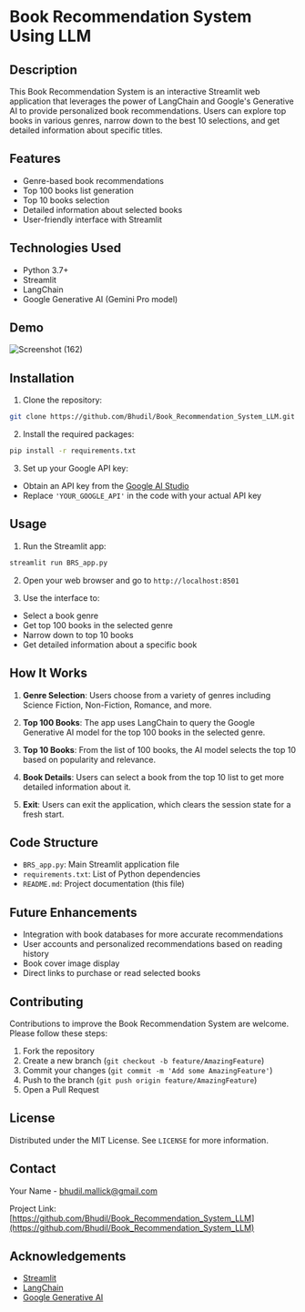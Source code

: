 # Book Recommendation System Using LLM

## Description

This Book Recommendation System is an interactive Streamlit web application that leverages the power of LangChain and Google's Generative AI to provide personalized book recommendations. Users can explore top books in various genres, narrow down to the best 10 selections, and get detailed information about specific titles.

## Features

- Genre-based book recommendations
- Top 100 books list generation
- Top 10 books selection
- Detailed information about selected books
- User-friendly interface with Streamlit

## Technologies Used

- Python 3.7+
- Streamlit
- LangChain
- Google Generative AI (Gemini Pro model)

## Demo 

![Screenshot (162)](https://github.com/Bhudil/Book_Recommendation_System_LLM/assets/99169324/f0b6e702-184c-4bdf-a4c2-255a9dea37d9)


## Installation

1. Clone the repository:
```bash
git clone https://github.com/Bhudil/Book_Recommendation_System_LLM.git
```

2. Install the required packages:
```bash
pip install -r requirements.txt
```

3. Set up your Google API key:
- Obtain an API key from the [Google AI Studio](https://makersuite.google.com/app/apikey)
- Replace `'YOUR_GOOGLE_API'` in the code with your actual API key

## Usage

1. Run the Streamlit app:
```bash
streamlit run BRS_app.py
```

2. Open your web browser and go to `http://localhost:8501`

3. Use the interface to:
- Select a book genre
- Get top 100 books in the selected genre
- Narrow down to top 10 books
- Get detailed information about a specific book

## How It Works

1. **Genre Selection**: Users choose from a variety of genres including Science Fiction, Non-Fiction, Romance, and more.

2. **Top 100 Books**: The app uses LangChain to query the Google Generative AI model for the top 100 books in the selected genre.

3. **Top 10 Books**: From the list of 100 books, the AI model selects the top 10 based on popularity and relevance.

4. **Book Details**: Users can select a book from the top 10 list to get more detailed information about it.

5. **Exit**: Users can exit the application, which clears the session state for a fresh start.

## Code Structure

- `BRS_app.py`: Main Streamlit application file
- `requirements.txt`: List of Python dependencies
- `README.md`: Project documentation (this file)

## Future Enhancements

- Integration with book databases for more accurate recommendations
- User accounts and personalized recommendations based on reading history
- Book cover image display
- Direct links to purchase or read selected books

## Contributing

Contributions to improve the Book Recommendation System are welcome. Please follow these steps:

1. Fork the repository
2. Create a new branch (`git checkout -b feature/AmazingFeature`)
3. Commit your changes (`git commit -m 'Add some AmazingFeature'`)
4. Push to the branch (`git push origin feature/AmazingFeature`)
5. Open a Pull Request

## License

Distributed under the MIT License. See `LICENSE` for more information.

## Contact

Your Name - bhudil.mallick@gmail.com

Project Link: [https://github.com/Bhudil/Book_Recommendation_System_LLM](https://github.com/Bhudil/Book_Recommendation_System_LLM)

## Acknowledgements

- [Streamlit](https://streamlit.io/)
- [LangChain](https://python.langchain.com/)
- [Google Generative AI](https://cloud.google.com/ai/generative-ai)




